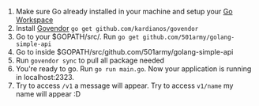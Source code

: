 1. Make sure Go already installed in your machine and setup your [Go Workspace](https://golang.org/doc/code.html#Workspaces)
2. Install [Govendor](https://github.com/kardianos/govendor) `go get github.com/kardianos/govendor`
3. Go to your $GOPATH/src/. Run `go get github.com/501army/golang-simple-api`
4. Go to inside $GOPATH/src/github.com/501army/golang-simple-api
5. Run `govendor sync` to pull all package needed
6. You're ready to go. Run `go run main.go`. Now your application is running in localhost:2323.
7. Try to access `/v1` a message will appear. Try to access `v1/name` my name will appear :D